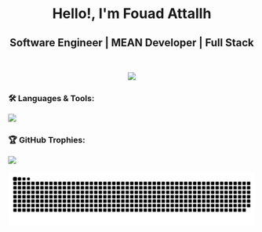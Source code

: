 <h1 align="center">Hello!, I'm Fouad Attallh</h1>

<h2 align="center">Software Engineer | MEAN Developer | Full Stack</h2><br>

  <p align="center"> <!-- Google Me -->
    <a href="https://avatars.githubusercontent.com/u/121490713?v=4">
<!--       <img src="https://readme-typing-svg.herokuapp.com/?lines=Visit%20my%20LinkedIn%20Profile;I%20Post%20Insightful%20Content;Follow%20to%20get%20New%20Updates&font=Bold%20Code&center=true&color=30D050&pause=1750&size=23"> -->
    </a>
  </p>
<!--
  <p align="center"> 
      <img src="https://avatars.githubusercontent.com/u/121490713?v=4" height="33"/>
  </p>
-->
  <p align="center"> <!-- LinkedIn -->
    <a href="https://www.linkedin.com/in/fouad-atallah/">
      <img src="https://raw.githubusercontent.com/rahuldkjain/github-profile-readme-generator/master/src/images/icons/Social/linked-in-alt.svg" height="60"/>
    </a>
  </p>

<h3 align="left">🛠️ Languages & Tools:</h3>
  <p align="left">
    <img height="75" src="https://go-skill-icons.vercel.app/api/icons?i=postgresql,sqlserver,redis,postman,html,css,tailwind,nodejs,angular,nest,docker,git,github"/>
  </p>

<h3 align="left">🏆 GitHub Trophies:</h3>
<!--   <p align="left">
    <img src="https://avatars.githubusercontent.com/u/121490713?v=4"/>
  </p> -->

  <p align="left"> <!-- Languages -->
    <img src="https://github-readme-stats.vercel.app/api/top-langs?username=a-hemeda&layout=compact&langs_count=5&theme=codeSTACKr"/>
  </p>

  <p align="center"> <!-- Snake -->
    <img src="https://raw.githubusercontent.com/platane/snk/output/github-contribution-grid-snake-dark.svg">
  </p>

